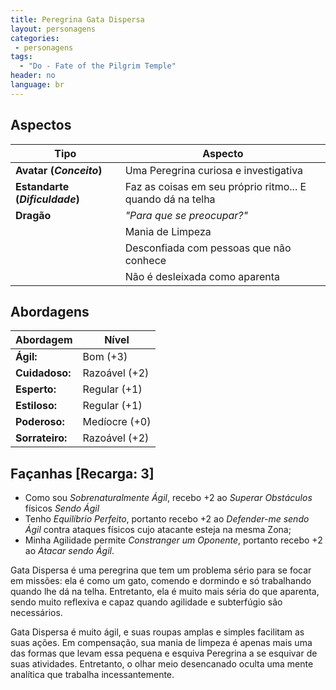 ```yaml
---
title: Peregrina Gata Dispersa
layout: personagens
categories:
 - personagens
tags:
  - "Do - Fate of the Pilgrim Temple"
header: no
language: br
---
```



## Aspectos

| **Tipo** | **Aspecto** |
|----------|-------------|
| **Avatar (_Conceito_)** | Uma Peregrina curiosa e investigativa |
| **Estandarte (_Dificuldade_)** | Faz as coisas em seu próprio ritmo... E quando dá na telha |
| **Dragão** | _"Para que se preocupar?"_ |
| | Mania de Limpeza |
| | Desconfiada com pessoas que não conhece |
| | Não é desleixada como aparenta |

## Abordagens 

| **Abordagem**   | **Nível** |
|-----------------|-----------|
| **Ágil:**       | Bom (+3) |
| **Cuidadoso:**  | Razoável (+2) |
| **Esperto:**    | Regular (+1) |
| **Estiloso:**   | Regular (+1) |
| **Poderoso:**   | Medíocre (+0) |
| **Sorrateiro:** | Razoável (+2) |

## Façanhas [Recarga: 3]

+ Como sou _Sobrenaturalmente Ágil_, recebo +2 ao _Superar Obstáculos_ físicos _Sendo Ágil_
+ Tenho _Equilíbrio Perfeito_, portanto recebo +2 ao _Defender-me sendo Ágil_ contra ataques físicos cujo atacante esteja na mesma Zona;
+ Minha Agilidade permite _Constranger um Oponente_, portanto recebo +2 ao _Atacar sendo Ágil_.

Gata Dispersa é uma peregrina que tem um problema sério para se focar em missões: ela é como um gato, comendo e dormindo e só trabalhando quando lhe dá na telha. Entretanto, ela é muito mais séria do que aparenta, sendo muito reflexiva e capaz quando agilidade e subterfúgio são necessários.

Gata Dispersa é muito ágil, e suas roupas amplas e simples facilitam as suas ações. Em compensação, sua mania de limpeza é apenas mais uma das formas que levam essa pequena e esquiva Peregrina a se esquivar de suas atividades. Entretanto, o olhar meio desencanado oculta uma mente analítica que trabalha incessantemente.
